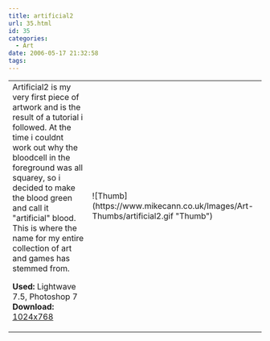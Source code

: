 ```yaml
---
title: artificial2
url: 35.html
id: 35
categories:
  - Art
date: 2006-05-17 21:32:58
tags:
---
```


<table width="100%" cellspacing="0" cellpadding="0" border="0">
<tr>
<td>Artificial2 is my very first piece of artwork and is the result of a tutorial i followed. At the time i couldnt work out why the bloodcell in the foreground was all squarey, so i decided to make the blood green and call it "artificial" blood. This is where the name for my entire collection of art and games has stemmed from.

<span style="font-weight: bold">Used:</span> Lightwave 7.5, Photoshop 7
<span style="font-weight: bold">Download:</span> [1024x768](https://www.mikecann.co.uk/Images/Art-Full/artificial2.jpg)</td>

<td>![Thumb](https://www.mikecann.co.uk/Images/Art-Thumbs/artificial2.gif "Thumb")</td>
</tr>
</table>
